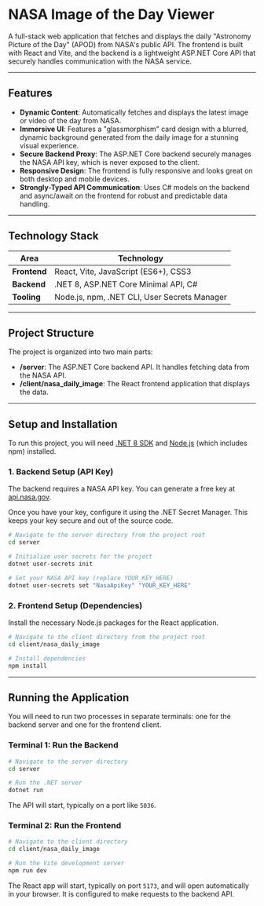 # NASA Image of the Day Viewer

A full-stack web application that fetches and displays the daily "Astronomy Picture of the Day" (APOD) from NASA's public API. The frontend is built with React and Vite, and the backend is a lightweight ASP.NET Core API that securely handles communication with the NASA service.

---

## Features

- **Dynamic Content**: Automatically fetches and displays the latest image or video of the day from NASA.
- **Immersive UI**: Features a "glassmorphism" card design with a blurred, dynamic background generated from the daily image for a stunning visual experience.
- **Secure Backend Proxy**: The ASP.NET Core backend securely manages the NASA API key, which is never exposed to the client.
- **Responsive Design**: The frontend is fully responsive and looks great on both desktop and mobile devices.
- **Strongly-Typed API Communication**: Uses C# models on the backend and async/await on the frontend for robust and predictable data handling.

---

## Technology Stack

| Area      | Technology                                    |
|-----------|-----------------------------------------------|
| **Frontend**  | React, Vite, JavaScript (ES6+), CSS3          |
| **Backend**   | .NET 8, ASP.NET Core Minimal API, C#          |
| **Tooling**   | Node.js, npm, .NET CLI, User Secrets Manager  |

---

## Project Structure

The project is organized into two main parts:

- **/server**: The ASP.NET Core backend API. It handles fetching data from the NASA API.
- **/client/nasa_daily_image**: The React frontend application that displays the data.

---

## Setup and Installation

To run this project, you will need [.NET 8 SDK](https://dotnet.microsoft.com/download/dotnet/8.0) and [Node.js](https://nodejs.org/) (which includes npm) installed.

### 1. Backend Setup (API Key)

The backend requires a NASA API key. You can generate a free key at [api.nasa.gov](https://api.nasa.gov/).

Once you have your key, configure it using the .NET Secret Manager. This keeps your key secure and out of the source code.

```bash
# Navigate to the server directory from the project root
cd server

# Initialize user secrets for the project
dotnet user-secrets init

# Set your NASA API key (replace YOUR_KEY_HERE)
dotnet user-secrets set "NasaApiKey" "YOUR_KEY_HERE"
```

### 2. Frontend Setup (Dependencies)

Install the necessary Node.js packages for the React application.

```bash
# Navigate to the client directory from the project root
cd client/nasa_daily_image

# Install dependencies
npm install
```

---

## Running the Application

You will need to run two processes in separate terminals: one for the backend server and one for the frontend client.

### Terminal 1: Run the Backend

```bash
# Navigate to the server directory
cd server

# Run the .NET server
dotnet run
```
The API will start, typically on a port like `5036`.

### Terminal 2: Run the Frontend

```bash
# Navigate to the client directory
cd client/nasa_daily_image

# Run the Vite development server
npm run dev
```
The React app will start, typically on port `5173`, and will open automatically in your browser. It is configured to make requests to the backend API.
